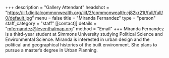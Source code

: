 +++
description = "Gallery Attendant"
headshot = "https://iiif.digitalcommonwealth.org/iiif/2/commonwealth:cj82kr21t/full/full/0/default.jpg"
menu = false
title = "Miranda Fernandez"
type = "person"
staff_category = "staff"
[[contact]]
details = "mfernandez@leventhalmap.org"
method = "Email"
+++
Miranda Fernandez is a third-year student at Simmons University studying Political Science and Environmental Science. Miranda is interested in urban design and the political and geographical histories of the built environment. She plans to pursue a master’s degree in Urban Planning. 